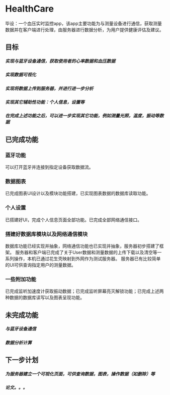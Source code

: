 # HealthCare
毕设：一个血压实时监控app，该app主要功能为与测量设备进行通信，获取测量数据并在客户端进行处理，由服务器进行数据分析，为用户提供健康评估及建议。

## 目标
##### 实现与蓝牙设备通信，获取使用者的心率数据和血压数据
##### 实现数据可视化
##### 实现将数据上传到服务器，并进行进一步分析
##### 实现其它辅助性功能：个人信息，设置等
##### 在完成上述功能之后，可以进一步实现其它功能，例如测量光照，温度，振动等数据

## 已完成功能
### 蓝牙功能
可以打开蓝牙并连接到指定设备获取数据流。
### 数据图表
已完成图表UI设计以及模块功能搭建，已实现图表数据的数据库读取功能。
### 个人设置
已搭建好UI，完成个人信息页面全部功能。已完成全部网络通信接口。
### 搭建好数据库模块以及网络通信模块
数据库功能已经实现并抽象，网络通信功能也已实现并抽象，服务器初步搭建了框架。
服务器和客户端已完成了关于User数据和测量数据的上传下载以及清空等一系列操作，本机已通过花生壳映射到外网作为测试服务器。
服务器已有比较简单的UI可供查询指定用户的测量数据。
### 一些附加功能
已完成监听加速度计获取振动数据；已完成监听屏幕亮灭解锁功能；已完成上述两种数据的数据库读写以及图表呈现功能。

## 未完成功能
##### 与蓝牙设备通信
##### 数据分析计算

## 下一步计划
##### 为服务器建立一个可视化页面，可供查询数据，图表，操作数据（如删除）等
##### 论文。。。

